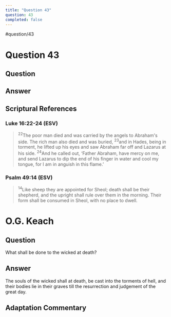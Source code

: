 ```yaml
---
title: "Question 43"
question: 43
completed: false
---
```

#question/43
# Question 43

## Question


## Answer


## Scriptural References
### Luke 16:22-24 (ESV)
> <sup>22</sup>The poor man died and was carried by the angels to Abraham's side. The rich man also died and was buried,
> <sup>23</sup>and in Hades, being in torment, he lifted up his eyes and saw Abraham far off and Lazarus at his side.
> <sup>24</sup>And he called out, ‘Father Abraham, have mercy on me, and send Lazarus to dip the end of his finger in water and cool my tongue, for I am in anguish in this flame.’

### Psalm 49:14 (ESV)
> <sup>14</sup>Like sheep they are appointed for Sheol; death shall be their shepherd, and the upright shall rule over them in the morning. Their form shall be consumed in Sheol, with no place to dwell.

# O.G. Keach
## Question
What shall be done to the wicked at death?

## Answer
The souls of the wicked shall at death, be cast into the torments of hell, and their bodies lie in their graves till the resurrection and judgement of the great day.

## Adaptation Commentary
